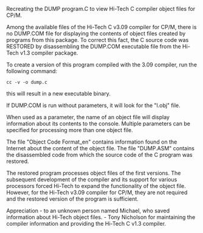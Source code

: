 Recreating the DUMP program.C to view Hi-Tech C compiler object files for CP/M.

Among the available files of the Hi-Tech C v3.09 compiler for CP/M, there is no DUMP.COM file for displaying the contents of object files created by programs from this package.
To correct this fact, the C source code was RESTORED by disassembling the DUMP.COM executable file from the Hi-Tech v1.3 compiler package.

To create a version of this program compiled with the 3.09 compiler, run the following command:

    cc -v -o dump.c

this will result in a new executable binary.

If DUMP.COM is run without parameters, it will look for the "l.obj" file.

When used as a parameter, the name of an object file will display information about its contents to the console. Multiple parameters can be specified for processing more than one object file.

The file "Object Code Format_en" contains information found on the Internet about the content of the object file. The file "DUMP.ASM" contains the disassembled code from which the source code of the C program was restored.

The restored program processes object files of the first versions. The subsequent development of the compiler and its support for various processors forced Hi-Tech to expand the functionality of the object file. However, for the Hi-Tech v3.09 compiler for CP/M, they are not required and the restored version of the program is sufficient.

Appreciation
    - to an unknown person named Michael, who saved information about Hi-Tech object files.
    - Tony Nicholson for maintaining the compiler information and providing the Hi-Tech C v1.3 compiler. 
